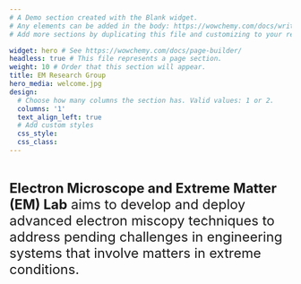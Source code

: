 ```yaml
---
# A Demo section created with the Blank widget.
# Any elements can be added in the body: https://wowchemy.com/docs/writing-markdown-latex/
# Add more sections by duplicating this file and customizing to your requirements.

widget: hero # See https://wowchemy.com/docs/page-builder/
headless: true # This file represents a page section.
weight: 10 # Order that this section will appear.
title: EM Research Group
hero_media: welcome.jpg
design:
  # Choose how many columns the section has. Valid values: 1 or 2.
  columns: '1'
  text_align_left: true
  # Add custom styles
  css_style:
  css_class:
---
```


<br>

<font size="5">**Electron Microscope and Extreme Matter (EM) Lab** aims to develop and deploy advanced electron miscopy techniques to address pending challenges in engineering systems that involve matters in extreme conditions.</font>
